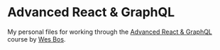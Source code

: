 # Advanced React & GraphQL

My personal files for working through the [Advanced React & GraphQL](https://AdvancedReact.com) course by [Wes Bos](https://WesBos.com/).

